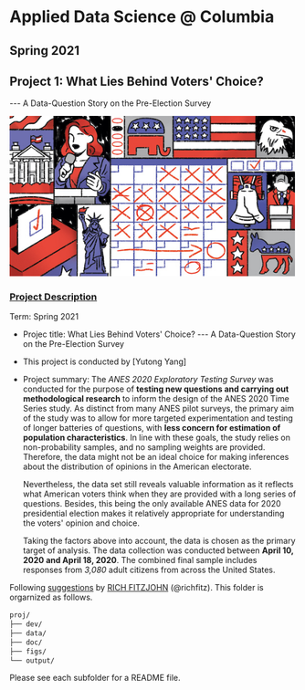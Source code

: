 # Applied Data Science @ Columbia
## Spring 2021
## Project 1: What Lies Behind Voters' Choice? 
  --- A Data-Question Story on the Pre-Election Survey

<img src="figs/title1.jpeg" width="500">

### [Project Description](doc/)

Term: Spring 2021

+ Projec title: What Lies Behind Voters' Choice? 
  --- A Data-Question Story on the Pre-Election Survey
  
+ This project is conducted by [Yutong Yang]

+ Project summary: 
 The *ANES 2020 Exploratory Testing Survey* was conducted for the purpose of **testing new questions and carrying out methodological research** to inform the design of the ANES 2020 Time Series study. As distinct from many ANES pilot surveys, the primary aim of the study was to allow for more targeted experimentation and testing of longer batteries of questions, with **less concern for estimation of population characteristics**. In line with these goals, the study relies on non-probability samples, and no sampling weights are provided. Therefore, the data might not be an ideal choice for making inferences about the distribution of opinions in the American electorate. 
 
  Nevertheless, the data set still reveals valuable information as it reflects what American voters think when they are provided with a long series of questions. Besides, this being the only available ANES data for 2020 presidential election makes it relatively appropriate for understanding the voters' opinion and choice.

  Taking the factors above into account, the data is chosen as the primary target of analysis. The data collection was conducted between **April 10, 2020 and April 18, 2020**. The combined final sample includes responses from *3,080* adult citizens from across the United States.

Following [suggestions](http://nicercode.github.io/blog/2013-04-05-projects/) by [RICH FITZJOHN](http://nicercode.github.io/about/#Team) (@richfitz). This folder is orgarnized as follows.

```
proj/
├── dev/
├── data/
├── doc/
├── figs/
└── output/
```

Please see each subfolder for a README file.

